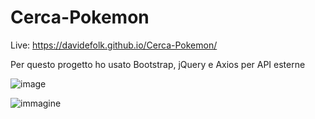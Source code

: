 # Cerca-Pokemon 
Live: https://davidefolk.github.io/Cerca-Pokemon/

Per questo progetto ho usato Bootstrap, jQuery e Axios per API esterne 

![image](https://github.com/DavideFolk/Cerca-Pokemon/assets/107867374/cc1097bf-de23-490a-b6d1-419503c2fa9f)

![immagine](https://github.com/DavideFolk/Cerca-Pokemon/assets/107867374/990125f8-25ce-45a1-aa9b-5ea27b9ab001)



